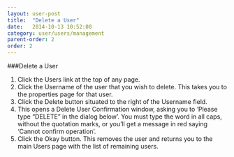 ```yaml
---
layout: user-post
title:  "Delete a User"
date:   2014-10-13 10:52:00
category: user/users/management
parent-order: 2
order: 2
---
```


###Delete a User
1. Click the Users link at the top of any page.
2. Click the Username of the user that you wish to delete.  This takes you to the properties page for that user.
3. Click the Delete button situated to the right of the Username field.
4. This opens a Delete User Confirmation window, asking you to ‘Please type “DELETE” in the dialog below’.  You must type the word in all caps, without the quotation marks, or you’ll get a message in red saying ‘Cannot confirm operation’.
5. Click the Okay button.  This removes the user and returns you to the main Users page with the list of remaining users.

